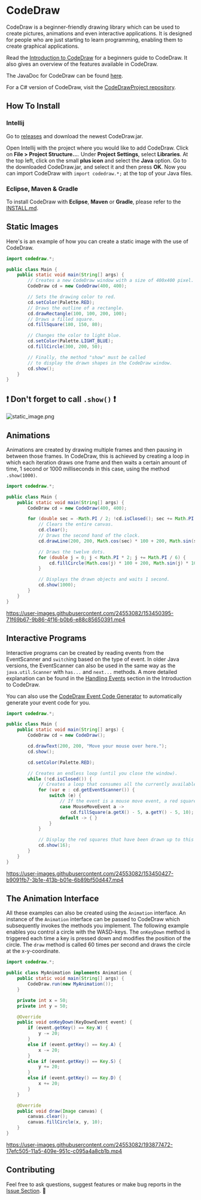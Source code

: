 # CodeDraw

CodeDraw is a beginner-friendly drawing library which can be used to create pictures, animations and even interactive applications.
It is designed for people who are just starting to learn programming, enabling them to create graphical applications.

Read the [Introduction to CodeDraw](./INTRODUCTION.md)
for a beginners guide to CodeDraw. It also gives an overview of the features available in CodeDraw.

The JavaDoc for CodeDraw can be found [here](https://krassnig.github.io/CodeDrawJavaDoc/).

For a C# version of CodeDraw, visit the [CodeDrawProject repository](https://github.com/Krassnig/CodeDrawProject).

## How To Install

### Intellij

Go to [releases](https://github.com/Krassnig/CodeDraw/releases) and download the newest CodeDraw.jar.

Open Intellij with the project where you would like to add CodeDraw. Click on **File > Project Structure...**.
Under **Project Settings**, select **Libraries**.
At the top left, click on the small **plus icon** and select the **Java** option.
Go to the downloaded CodeDraw.jar, and select it and then press **OK**.
Now you can import CodeDraw with `import codedraw.*;` at the top of your Java files.

### Eclipse, Maven & Gradle

To install CodeDraw with **Eclipse**, **Maven** or **Gradle**, please refer to the [INSTALL.md](./INSTALL.md).

## Static Images

Here's is an example of how you can create a static image with the use of CodeDraw.

```java
import codedraw.*;

public class Main {
    public static void main(String[] args) {
        // Creates a new CodeDraw window with a size of 400x400 pixel.
        CodeDraw cd = new CodeDraw(400, 400);

        // Sets the drawing color to red.
        cd.setColor(Palette.RED);
        // Draws the outline of a rectangle.
        cd.drawRectangle(100, 100, 200, 100);
        // Draws a filled square.
        cd.fillSquare(180, 150, 80);

        // Changes the color to light blue.
        cd.setColor(Palette.LIGHT_BLUE);
        cd.fillCircle(300, 200, 50);

        // Finally, the method "show" must be called
        // to display the drawn shapes in the CodeDraw window.
        cd.show();
    }
}
```
## ❗ Don't forget to call `.show()` ❗

![static_image.png](illustrations%2Freadme%2Fstatic_image.png)

## Animations

Animations are created by drawing multiple frames and then pausing in between those frames.
In CodeDraw, this is achieved by creating a loop in which each iteration draws one frame
and then waits a certain amount of time, 1 second or 1000 milliseconds in this case, using the method `.show(1000)`.

```java
import codedraw.*;

public class Main {
    public static void main(String[] args) {
        CodeDraw cd = new CodeDraw(400, 400);

        for (double sec = -Math.PI / 2; !cd.isClosed(); sec += Math.PI / 30) {
            // Clears the entire canvas.
            cd.clear();
            // Draws the second hand of the clock.
            cd.drawLine(200, 200, Math.cos(sec) * 100 + 200, Math.sin(sec) * 100 + 200);

            // Draws the twelve dots.
            for (double j = 0; j < Math.PI * 2; j += Math.PI / 6) {
                cd.fillCircle(Math.cos(j) * 100 + 200, Math.sin(j) * 100 + 200, 4);
            }

            // Displays the drawn objects and waits 1 second.
            cd.show(1000);
        }
    }
}
```

https://user-images.githubusercontent.com/24553082/153450395-71f69b67-9b86-4f16-b0b6-e88c85650391.mp4

## Interactive Programs

Interactive programs can be created by reading events from the EventScanner and `switch`ing based on the type of event.
In older Java versions, the EventScanner can also be used in the same way as the `java.util.Scanner`
with `has...` and `next...` methods.
A more detailed explanation can be found in the 
[Handling Events](./INTRODUCTION.md#handling-events) section in the Introduction to CodeDraw.

You can also use the
[CodeDraw Event Code Generator](https://krassnig.github.io/CodeDrawJavaDoc/EventGenerator/)
to automatically generate your event code for you.

```java
import codedraw.*;

public class Main {
    public static void main(String[] args) {
        CodeDraw cd = new CodeDraw();

        cd.drawText(200, 200, "Move your mouse over here.");
        cd.show();

        cd.setColor(Palette.RED);

        // Creates an endless loop (until you close the window).
        while (!cd.isClosed()) {
            // Creates a loop that consumes all the currently available events.
            for (var e : cd.getEventScanner()) {
                switch (e) {
                    // If the event is a mouse move event, a red square will be drawn at its location.
                    case MouseMoveEvent a ->
                        cd.fillSquare(a.getX() - 5, a.getY() - 5, 10);
                    default -> { }
                }
            }

            // Display the red squares that have been drawn up to this point.
            cd.show(16);
        }
    }
}
```

https://user-images.githubusercontent.com/24553082/153450427-b9091fb7-3b1e-413b-b01e-6b89bf50d447.mp4

## The Animation Interface

All these examples can also be created using the `Animation` interface.
An instance of the `Animation` interface can be passed to CodeDraw which subsequently invokes the methods you implement.
The following example enables you control a circle with the WASD-keys.
The `onKeyDown` method is triggered each time a key is pressed down and modifies the position of the circle.
The `draw` method is called 60 times per second and draws the circle at the x-y-coordinate.

```Java
import codedraw.*;

public class MyAnimation implements Animation {
    public static void main(String[] args) {
        CodeDraw.run(new MyAnimation());
    }

    private int x = 50;
    private int y = 50;

    @Override
    public void onKeyDown(KeyDownEvent event) {
        if (event.getKey() == Key.W) {
            y -= 20;
        }
        else if (event.getKey() == Key.A) {
            x -= 20;
        }
        else if (event.getKey() == Key.S) {
            y += 20;
        }
        else if (event.getKey() == Key.D) {
            x += 20;
        }
    }

    @Override
    public void draw(Image canvas) {
        canvas.clear();
        canvas.fillCircle(x, y, 10);
    }
}
```

https://user-images.githubusercontent.com/24553082/193877472-17efc505-11a5-409e-951c-c095a4a8cb1b.mp4

## Contributing

Feel free to ask questions, suggest features or make bug reports in the [Issue Section](https://github.com/Krassnig/CodeDraw/issues). 🙂
